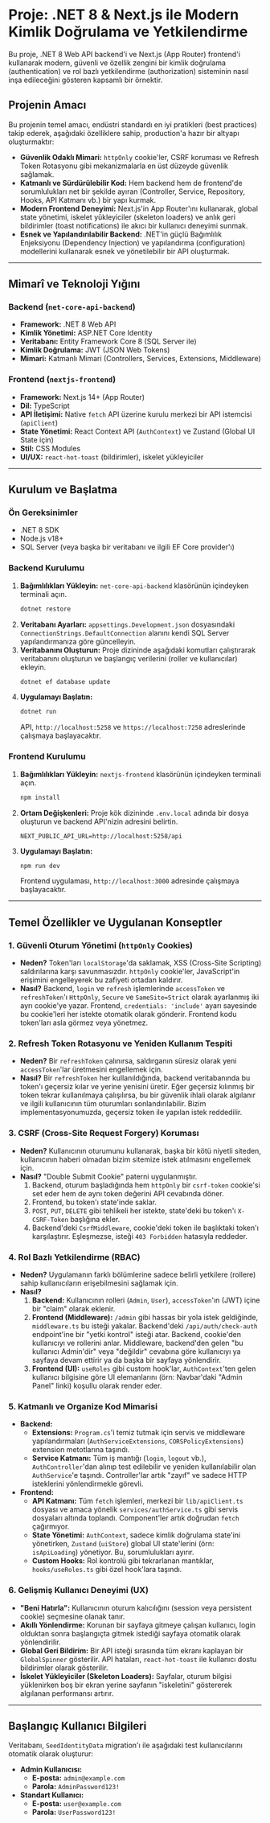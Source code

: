 # Proje: .NET 8 & Next.js ile Modern Kimlik Doğrulama ve Yetkilendirme

Bu proje, .NET 8 Web API backend'i ve Next.js (App Router) frontend'i kullanarak modern, güvenli ve özellik zengini bir kimlik doğrulama (authentication) ve rol bazlı yetkilendirme (authorization) sisteminin nasıl inşa edileceğini gösteren kapsamlı bir örnektir.

## Projenin Amacı

Bu projenin temel amacı, endüstri standardı en iyi pratikleri (best practices) takip ederek, aşağıdaki özelliklere sahip, production'a hazır bir altyapı oluşturmaktır:

-   **Güvenlik Odaklı Mimari:** `httpOnly` cookie'ler, CSRF koruması ve Refresh Token Rotasyonu gibi mekanizmalarla en üst düzeyde güvenlik sağlamak.
-   **Katmanlı ve Sürdürülebilir Kod:** Hem backend hem de frontend'de sorumlulukları net bir şekilde ayıran (Controller, Service, Repository, Hooks, API Katmanı vb.) bir yapı kurmak.
-   **Modern Frontend Deneyimi:** Next.js'in App Router'ını kullanarak, global state yönetimi, iskelet yükleyiciler (skeleton loaders) ve anlık geri bildirimler (toast notifications) ile akıcı bir kullanıcı deneyimi sunmak.
-   **Esnek ve Yapılandırılabilir Backend:** .NET'in güçlü Bağımlılık Enjeksiyonu (Dependency Injection) ve yapılandırma (configuration) modellerini kullanarak esnek ve yönetilebilir bir API oluşturmak.

---

## Mimarî ve Teknoloji Yığını

### Backend (`net-core-api-backend`)

-   **Framework:** .NET 8 Web API
-   **Kimlik Yönetimi:** ASP.NET Core Identity
-   **Veritabanı:** Entity Framework Core 8 (SQL Server ile)
-   **Kimlik Doğrulama:** JWT (JSON Web Tokens)
-   **Mimari:** Katmanlı Mimari (Controllers, Services, Extensions, Middleware)

### Frontend (`nextjs-frontend`)

-   **Framework:** Next.js 14+ (App Router)
-   **Dil:** TypeScript
-   **API İletişimi:** Native `fetch` API üzerine kurulu merkezi bir API istemcisi (`apiClient`)
-   **State Yönetimi:** React Context API (`AuthContext`) ve Zustand (Global UI State için)
-   **Stil:** CSS Modules
-   **UI/UX:** `react-hot-toast` (bildirimler), iskelet yükleyiciler

---

## Kurulum ve Başlatma

### Ön Gereksinimler

-   .NET 8 SDK
-   Node.js v18+
-   SQL Server (veya başka bir veritabanı ve ilgili EF Core provider'ı)

### Backend Kurulumu

1.  **Bağımlılıkları Yükleyin:** `net-core-api-backend` klasörünün içindeyken terminali açın.
    ```bash
    dotnet restore
    ```
2.  **Veritabanı Ayarları:** `appsettings.Development.json` dosyasındaki `ConnectionStrings.DefaultConnection` alanını kendi SQL Server yapılandırmanıza göre güncelleyin.
3.  **Veritabanını Oluşturun:** Proje dizininde aşağıdaki komutları çalıştırarak veritabanını oluşturun ve başlangıç verilerini (roller ve kullanıcılar) ekleyin.
    ```bash
    dotnet ef database update
    ```
4.  **Uygulamayı Başlatın:**
    ```bash
    dotnet run
    ```
    API, `http://localhost:5258` ve `https://localhost:7258` adreslerinde çalışmaya başlayacaktır.

### Frontend Kurulumu

1.  **Bağımlılıkları Yükleyin:** `nextjs-frontend` klasörünün içindeyken terminali açın.
    ```bash
    npm install
    ```
2.  **Ortam Değişkenleri:** Proje kök dizininde `.env.local` adında bir dosya oluşturun ve backend API'nizin adresini belirtin.
    ```
    NEXT_PUBLIC_API_URL=http://localhost:5258/api
    ```
3.  **Uygulamayı Başlatın:**
    ```bash
    npm run dev
    ```
    Frontend uygulaması, `http://localhost:3000` adresinde çalışmaya başlayacaktır.

---

## Temel Özellikler ve Uygulanan Konseptler

### 1. Güvenli Oturum Yönetimi (`httpOnly` Cookies)

-   **Neden?** Token'ları `localStorage`'da saklamak, XSS (Cross-Site Scripting) saldırılarına karşı savunmasızdır. `httpOnly` cookie'ler, JavaScript'in erişimini engelleyerek bu zafiyeti ortadan kaldırır.
-   **Nasıl?** Backend, `login` ve `refresh` işlemlerinde `accessToken` ve `refreshToken`'ı `HttpOnly`, `Secure` ve `SameSite=Strict` olarak ayarlanmış iki ayrı cookie'ye yazar. Frontend, `credentials: 'include'` ayarı sayesinde bu cookie'leri her istekte otomatik olarak gönderir. Frontend kodu token'ları asla görmez veya yönetmez.

### 2. Refresh Token Rotasyonu ve Yeniden Kullanım Tespiti

-   **Neden?** Bir `refreshToken` çalınırsa, saldırganın süresiz olarak yeni `accessToken`'lar üretmesini engellemek için.
-   **Nasıl?** Bir `refreshToken` her kullanıldığında, backend veritabanında bu token'ı geçersiz kılar ve yerine yenisini üretir. Eğer geçersiz kılınmış bir token tekrar kullanılmaya çalışılırsa, bu bir güvenlik ihlali olarak algılanır ve ilgili kullanıcının tüm oturumları sonlandırılabilir. Bizim implementasyonumuzda, geçersiz token ile yapılan istek reddedilir.

### 3. CSRF (Cross-Site Request Forgery) Koruması

-   **Neden?** Kullanıcının oturumunu kullanarak, başka bir kötü niyetli siteden, kullanıcının haberi olmadan bizim sitemize istek atılmasını engellemek için.
-   **Nasıl?** "Double Submit Cookie" paterni uygulanmıştır.
    1.  Backend, oturum başladığında hem `httpOnly` bir `csrf-token` cookie'si set eder hem de aynı token değerini API cevabında döner.
    2.  Frontend, bu token'ı state'inde saklar.
    3.  `POST`, `PUT`, `DELETE` gibi tehlikeli her istekte, state'deki bu token'ı `X-CSRF-Token` başlığına ekler.
    4.  Backend'deki `CsrfMiddleware`, cookie'deki token ile başlıktaki token'ı karşılaştırır. Eşleşmezse, isteği `403 Forbidden` hatasıyla reddeder.

### 4. Rol Bazlı Yetkilendirme (RBAC)

-   **Neden?** Uygulamanın farklı bölümlerine sadece belirli yetkilere (rollere) sahip kullanıcıların erişebilmesini sağlamak için.
-   **Nasıl?**
    1.  **Backend:** Kullanıcının rolleri (`Admin`, `User`), `accessToken`'ın (JWT) içine bir "claim" olarak eklenir.
    2.  **Frontend (Middleware):** `/admin` gibi hassas bir yola istek geldiğinde, `middleware.ts` bu isteği yakalar. Backend'deki `/api/auth/check-auth` endpoint'ine bir "yetki kontrol" isteği atar. Backend, cookie'den kullanıcıyı ve rollerini anlar. Middleware, backend'den gelen "bu kullanıcı Admin'dir" veya "değildir" cevabına göre kullanıcıyı ya sayfaya devam ettirir ya da başka bir sayfaya yönlendirir.
    3.  **Frontend (UI):** `useRoles` gibi custom hook'lar, `AuthContext`'ten gelen kullanıcı bilgisine göre UI elemanlarını (örn: Navbar'daki "Admin Panel" linki) koşullu olarak render eder.

### 5. Katmanlı ve Organize Kod Mimarisi

-   **Backend:**
    -   **Extensions:** `Program.cs`'i temiz tutmak için servis ve middleware yapılandırmaları (`AuthServiceExtensions`, `CORSPolicyExtensions`) extension metotlarına taşındı.
    -   **Service Katmanı:** Tüm iş mantığı (`login`, `logout` vb.), `AuthController`'dan alınıp test edilebilir ve yeniden kullanılabilir olan `AuthService`'e taşındı. Controller'lar artık "zayıf" ve sadece HTTP isteklerini yönlendirmekle görevli.
-   **Frontend:**
    -   **API Katmanı:** Tüm `fetch` işlemleri, merkezi bir `lib/apiClient.ts` dosyası ve amaca yönelik `services/authService.ts` gibi servis dosyaları altında toplandı. Component'ler artık doğrudan `fetch` çağırmıyor.
    -   **State Yönetimi:** `AuthContext`, sadece kimlik doğrulama state'ini yönetirken, `Zustand` (`uiStore`) global UI state'lerini (örn: `isApiLoading`) yönetiyor. Bu, sorumlulukları ayırır.
    -   **Custom Hooks:** Rol kontrolü gibi tekrarlanan mantıklar, `hooks/useRoles.ts` gibi özel hook'lara taşındı.

### 6. Gelişmiş Kullanıcı Deneyimi (UX)

-   **"Beni Hatırla":** Kullanıcının oturum kalıcılığını (session veya persistent cookie) seçmesine olanak tanır.
-   **Akıllı Yönlendirme:** Korunan bir sayfaya gitmeye çalışan kullanıcı, login olduktan sonra başlangıçta gitmek istediği sayfaya otomatik olarak yönlendirilir.
-   **Global Geri Bildirim:** Bir API isteği sırasında tüm ekranı kaplayan bir `GlobalSpinner` gösterilir. API hataları, `react-hot-toast` ile kullanıcı dostu bildirimler olarak gösterilir.
-   **İskelet Yükleyiciler (Skeleton Loaders):** Sayfalar, oturum bilgisi yüklenirken boş bir ekran yerine sayfanın "iskeletini" göstererek algılanan performansı artırır.

---

## Başlangıç Kullanıcı Bilgileri

Veritabanı, `SeedIdentityData` migration'ı ile aşağıdaki test kullanıcılarını otomatik olarak oluşturur:

-   **Admin Kullanıcısı:**
    -   **E-posta:** `admin@example.com`
    -   **Parola:** `AdminPassword123!`
-   **Standart Kullanıcı:**
    -   **E-posta:** `user@example.com`
    -   **Parola:** `UserPassword123!`
